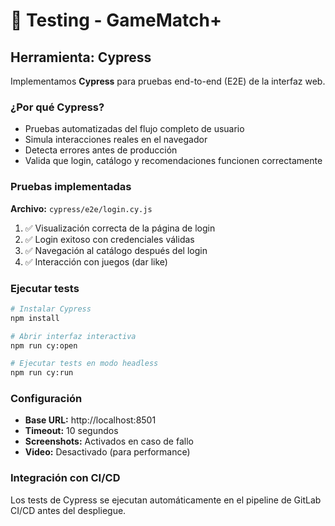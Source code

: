 # 🧪 Testing - GameMatch+

## Herramienta: Cypress

Implementamos **Cypress** para pruebas end-to-end (E2E) de la interfaz web.

### ¿Por qué Cypress?

- Pruebas automatizadas del flujo completo de usuario
- Simula interacciones reales en el navegador
- Detecta errores antes de producción
- Valida que login, catálogo y recomendaciones funcionen correctamente

### Pruebas implementadas

**Archivo:** `cypress/e2e/login.cy.js`

1. ✅ Visualización correcta de la página de login
2. ✅ Login exitoso con credenciales válidas
3. ✅ Navegación al catálogo después del login
4. ✅ Interacción con juegos (dar like)

### Ejecutar tests

```bash
# Instalar Cypress
npm install

# Abrir interfaz interactiva
npm run cy:open

# Ejecutar tests en modo headless
npm run cy:run
```

### Configuración

- **Base URL:** http://localhost:8501
- **Timeout:** 10 segundos
- **Screenshots:** Activados en caso de fallo
- **Video:** Desactivado (para performance)

### Integración con CI/CD

Los tests de Cypress se ejecutan automáticamente en el pipeline de GitLab CI/CD antes del despliegue.
